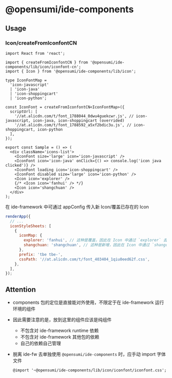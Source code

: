# @opensumi/ide-components

## Usage

### Icon/createFromIconfontCN
```tsx
import React from 'react';

import { createFromIconfontCN } from '@opensumi/ide-components/lib/icon/iconfont-cn';
import { Icon } from '@opensumi/ide-components/lib/icon';

type IconFontMap =
  'icon-javascript'
  | 'icon-java'
  | 'icon-shoppingcart'
  | 'icon-python';

const IconFont = createFromIconfontCN<IconFontMap>({
  scriptUrl: [
    '//at.alicdn.com/t/font_1788044_0dwu4guekcwr.js', // icon-javascript, icon-java, icon-shoppingcart (overrided)
    '//at.alicdn.com/t/font_1788592_a5xf2bdic3u.js', // icon-shoppingcart, icon-python
  ],
});

export const Sample = () => (
  <div className='icons-list'>
    <IconFont size='large' icon='icon-javascript' />
    <IconFont icon='icon-java' onClick={() => console.log('icon java clicked')} />
    <IconFont loading icon='icon-shoppingcart' />
    <IconFont disabled size='large' icon='icon-python' />
    <Icon icon='explorer' />
    {/* <Icon icon='fanhui' /> */}
    <Icon icon='shangchuan' />
  </div>
);
```

在 ide-framework 中可通过 appConfig 传入新 Icon/覆盖已存在的 Icon
```js
renderApp({
  // ...
  iconStyleSheets: [
    {
      iconMap: {
        explorer: 'fanhui', // 这种是覆盖，因此在 Icon 中通过 `explorer` 去取
        shangchuan: 'shangchuan', // 这种是新增，因此在 Icon 中通过 `shangchuan` 去取
      },
      prefix: 'tbe tbe-',
      cssPath: '//at.alicdn.com/t/font_403404_1qiu0eed62f.css',
    },
  ],
});
```

## Attention
* components 包的定位是直接能对外使用，不限定于在 ide-framework 运行环境的组件
* 因此需要注意的是，放到这里的组件应该是纯组件
  * 不包含对 ide-framework runtime 依赖
  * 不包含对 ide-framework 其他包的依赖
  * 自己的依赖自己管理
* 脱离 ide-fw 去单独使用 `@opensumi/ide-components` 时，应手动 import 字体文件

  ```less
  @import '~@opensumi/ide-components/lib/icon/iconfont/iconfont.css';
  ```
